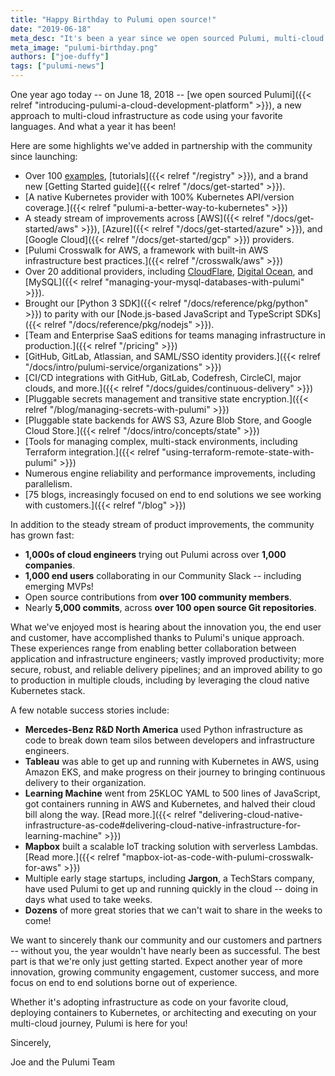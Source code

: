 ```yaml
---
title: "Happy Birthday to Pulumi open source!"
date: "2019-06-18"
meta_desc: "It's been a year since we open sourced Pulumi, multi-cloud infrastructure as code using your favorite languages. Read more about what we've achieved."
meta_image: "pulumi-birthday.png"
authors: ["joe-duffy"]
tags: ["pulumi-news"]
---
```


One year ago today -- on June 18, 2018 --
[we open sourced Pulumi]({{< relref "introducing-pulumi-a-cloud-development-platform" >}}),
a new approach to multi-cloud infrastructure as code using your favorite
languages. And what a year it has been!
<!--more-->

Here are some highlights we've added in partnership with the community
since launching:

- Over 100 [examples](https://github.com/pulumi/examples),
    [tutorials]({{< relref "/registry" >}}), and a brand new
    [Getting Started guide]({{< relref "/docs/get-started" >}}).
- [A native Kubernetes provider with 100% Kubernetes API/version coverage.]({{< relref "pulumi-a-better-way-to-kubernetes" >}})
- A steady stream of improvements across
    [AWS]({{< relref "/docs/get-started/aws" >}}),
    [Azure]({{< relref "/docs/get-started/azure" >}}), and
    [Google Cloud]({{< relref "/docs/get-started/gcp" >}}) providers.
- [Pulumi Crosswalk for AWS, a framework with built-in AWS infrastructure best practices.]({{< relref "/crosswalk/aws" >}})
- Over 20 additional providers, including
    [CloudFlare](https://github.com/pulumi/pulumi-cloudflare),
    [Digital Ocean](https://github.com/pulumi/pulumi-digitalocean), and
    [MySQL]({{< relref "managing-your-mysql-databases-with-pulumi" >}}).
- Brought our [Python 3 SDK]({{< relref "/docs/reference/pkg/python" >}})
    to parity with our
    [Node.js-based JavaScript and TypeScript SDKs]({{< relref "/docs/reference/pkg/nodejs" >}}).
- [Team and Enterprise SaaS editions for teams managing infrastructure in production.]({{< relref "/pricing" >}})
- [GitHub, GitLab, Atlassian, and SAML/SSO identity providers.]({{< relref "/docs/intro/pulumi-service/organizations" >}})
- [CI/CD integrations with GitHub, GitLab, Codefresh, CircleCI, major clouds, and more.]({{< relref "/docs/guides/continuous-delivery" >}})
- [Pluggable secrets management and transitive state encryption.]({{< relref "/blog/managing-secrets-with-pulumi" >}})
- [Pluggable state backends for AWS S3, Azure Blob Store, and Google Cloud Store.]({{< relref "/docs/intro/concepts/state" >}})
- [Tools for managing complex, multi-stack environments, including Terraform integration.]({{< relref "using-terraform-remote-state-with-pulumi" >}})
- Numerous engine reliability and performance improvements, including parallelism.
- [75 blogs, increasingly focused on end to end solutions we see working with customers.]({{< relref "/blog" >}})

In addition to the steady stream of product improvements, the community
has grown fast:

- **1,000s of cloud engineers** trying out Pulumi across over **1,000
    companies**.
- **1,000 end users** collaborating in our Community Slack --
    including emerging MVPs!
- Open source contributions from **over 100 community members**.
- Nearly **5,000 commits**, across **over 100 open source Git
    repositories**.

What we've enjoyed most is hearing about the innovation you, the end
user and customer, have accomplished thanks to Pulumi's unique approach.
These experiences range from enabling better collaboration between
application and infrastructure engineers; vastly improved productivity;
more secure, robust, and reliable delivery pipelines; and an improved
ability to go to production in multiple clouds, including by leveraging
the cloud native Kubernetes stack.

A few notable success stories include:

- **Mercedes-Benz R&D North America** used Python infrastructure as
    code to break down team silos between developers and infrastructure
    engineers.
- **Tableau** was able to get up and running with Kubernetes in AWS,
    using Amazon EKS, and make progress on their journey to bringing
    continuous delivery to their organization.
- **Learning Machine** went from 25KLOC YAML to 500 lines of
    JavaScript, got containers running in AWS and Kubernetes, and halved
    their cloud bill along the way.
    [Read more.]({{< relref "delivering-cloud-native-infrastructure-as-code#delivering-cloud-native-infrastructure-for-learning-machine" >}})
- **Mapbox** built a scalable IoT tracking solution with serverless
    Lambdas. [Read more.]({{< relref "mapbox-iot-as-code-with-pulumi-crosswalk-for-aws" >}})
- Multiple early stage startups, including **Jargon**, a TechStars
    company, have used Pulumi to get up and running quickly in the cloud
    -- doing in days what used to take weeks.
- **Dozens** of more great stories that we can't wait to share in the
    weeks to come!

We want to sincerely thank our community and our customers and partners
-- without you, the year wouldn't have nearly been as successful. The
best part is that we're only just getting started. Expect another year
of more innovation, growing community engagement, customer success, and
more focus on end to end solutions borne out of experience.

Whether it's adopting infrastructure as code on your favorite cloud,
deploying containers to Kubernetes, or architecting and executing on
your multi-cloud journey, Pulumi is here for you!

Sincerely,

Joe and the Pulumi Team
